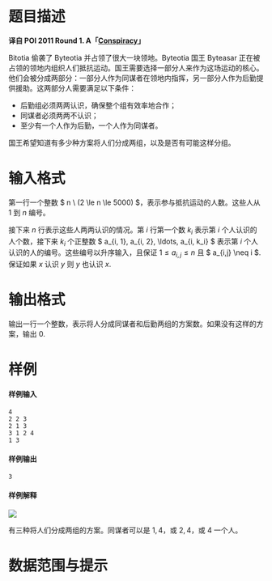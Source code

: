 
# 题目描述

**译自 POI 2011 Round 1. A「[Conspiracy](https://szkopul.edu.pl/problemset/problem/-Q4lH1UCWU8G3YE94ez0AK30/site/?key=statement)」**

Bitotia 偷袭了 Byteotia 并占领了很大一块领地。Byteotia 国王 Byteasar 正在被占领的领地内组织人们抵抗运动。国王需要选择一部分人来作为这场运动的核心。他们会被分成两部分：一部分人作为同谋者在领地内指挥，另一部分人作为后勤提供援助。这两部分人需要满足以下条件：
* 后勤组必须两两认识，确保整个组有效率地合作；
* 同谋者必须两两不认识；
* 至少有一个人作为后勤，一个人作为同谋者。

国王希望知道有多少种方案将人们分成两组，以及是否有可能这样分组。

# 输入格式

第一行一个整数 $ n \ (2 \le n \le 5000) $，表示参与抵抗运动的人数。这些人从 $1$ 到 $n$ 编号。

接下来 $n$ 行表示这些人两两认识的情况。第 $i$ 行第一个数 $k_i$ 表示第 $i$ 个人认识的人个数，接下来 $k_i$ 个正整数 $ a_{i, 1}, a_{i, 2}, \ldots, a_{i, k_i} $ 表示第 $i$ 个人认识的人的编号。这些编号以升序输入，且保证 $1 \le a_{i,j} \le n$ 且 $ a_{i,j} \neq i $. 保证如果 $x$ 认识 $y$ 则 $y$ 也认识 $x$.

# 输出格式

输出一行一个整数，表示将人分成同谋者和后勤两组的方案数。如果没有这样的方案，输出 $0$.

# 样例

#### 样例输入
```plain
4
2 2 3
2 1 3
3 1 2 4
1 3
```

#### 样例输出
```plain
3
```

#### 样例解释
![](https://ooo.0o0.ooo/2017/04/20/58f81ae4da96a.gif)

有三种将人们分成两组的方案。同谋者可以是 $1,4$，或 $2,4$，或 $4$ 一个人。


# 数据范围与提示




